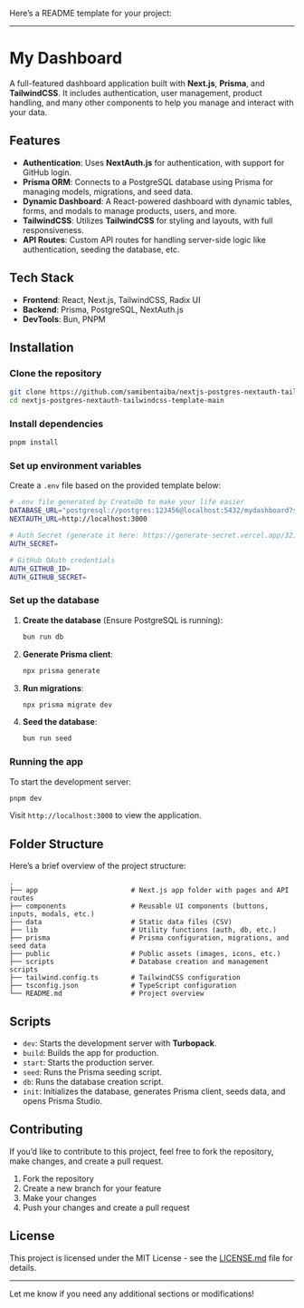 Here’s a README template for your project:

---

# My Dashboard

A full-featured dashboard application built with **Next.js**, **Prisma**, and **TailwindCSS**. It includes authentication, user management, product handling, and many other components to help you manage and interact with your data.

## Features

- **Authentication**: Uses **NextAuth.js** for authentication, with support for GitHub login.
- **Prisma ORM**: Connects to a PostgreSQL database using Prisma for managing models, migrations, and seed data.
- **Dynamic Dashboard**: A React-powered dashboard with dynamic tables, forms, and modals to manage products, users, and more.
- **TailwindCSS**: Utilizes **TailwindCSS** for styling and layouts, with full responsiveness.
- **API Routes**: Custom API routes for handling server-side logic like authentication, seeding the database, etc.

## Tech Stack

- **Frontend**: React, Next.js, TailwindCSS, Radix UI
- **Backend**: Prisma, PostgreSQL, NextAuth.js
- **DevTools**: Bun, PNPM

## Installation

### Clone the repository

```bash
git clone https://github.com/samibentaiba/nextjs-postgres-nextauth-tailwindcss-template-main
cd nextjs-postgres-nextauth-tailwindcss-template-main
```

### Install dependencies

```bash
pnpm install
```

### Set up environment variables

Create a `.env` file based on the provided template below:

```bash
# .env file generated by CreateDb to make your life easier
DATABASE_URL="postgresql://postgres:123456@localhost:5432/mydashboard?sslmode=disable"
NEXTAUTH_URL=http://localhost:3000

# Auth Secret (generate it here: https://generate-secret.vercel.app/32)
AUTH_SECRET=

# GitHub OAuth credentials
AUTH_GITHUB_ID=
AUTH_GITHUB_SECRET=
```

### Set up the database

1. **Create the database** (Ensure PostgreSQL is running):

   ```bash
   bun run db
   ```

2. **Generate Prisma client**:

   ```bash
   npx prisma generate
   ```

3. **Run migrations**:

   ```bash
   npx prisma migrate dev
   ```

4. **Seed the database**:

   ```bash
   bun run seed
   ```

### Running the app

To start the development server:

```bash
pnpm dev
```

Visit `http://localhost:3000` to view the application.

## Folder Structure

Here’s a brief overview of the project structure:

```
.
├── app                       # Next.js app folder with pages and API routes
├── components                # Reusable UI components (buttons, inputs, modals, etc.)
├── data                      # Static data files (CSV)
├── lib                       # Utility functions (auth, db, etc.)
├── prisma                    # Prisma configuration, migrations, and seed data
├── public                    # Public assets (images, icons, etc.)
├── scripts                   # Database creation and management scripts
├── tailwind.config.ts        # TailwindCSS configuration
├── tsconfig.json             # TypeScript configuration
└── README.md                 # Project overview
```

## Scripts

- `dev`: Starts the development server with **Turbopack**.
- `build`: Builds the app for production.
- `start`: Starts the production server.
- `seed`: Runs the Prisma seeding script.
- `db`: Runs the database creation script.
- `init`: Initializes the database, generates Prisma client, seeds data, and opens Prisma Studio.

## Contributing

If you’d like to contribute to this project, feel free to fork the repository, make changes, and create a pull request.

1. Fork the repository
2. Create a new branch for your feature
3. Make your changes
4. Push your changes and create a pull request

## License

This project is licensed under the MIT License - see the [LICENSE.md](LICENSE.md) file for details.

---

Let me know if you need any additional sections or modifications!